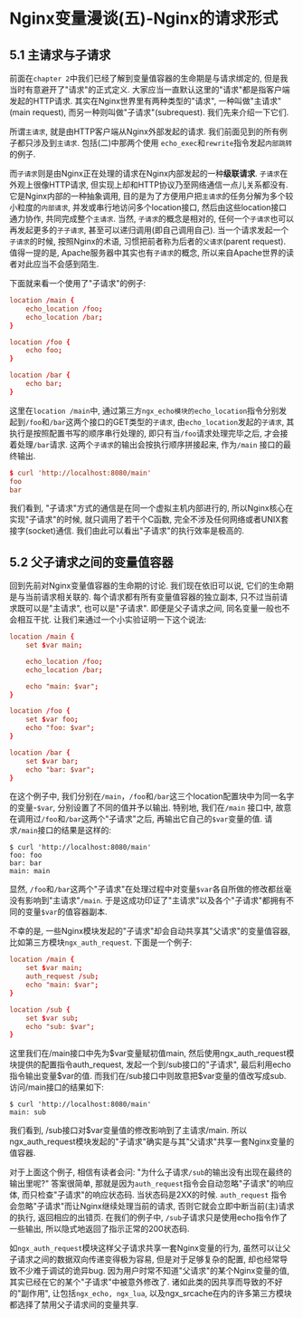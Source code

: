 # Nginx变量漫谈(五)-Nginx的请求形式

## 5.1 主请求与子请求

前面在`chapter 2`中我们已经了解到变量值容器的生命期是与请求绑定的, 但是我当时有意避开了"请求"的正式定义. 大家应当一直默认这里的"请求"都是指客户端发起的HTTP请求. 其实在Nginx世界里有两种类型的"请求", 一种叫做"主请求"(main request), 而另一种则叫做"子请求"(subrequest). 我们先来介绍一下它们.

所谓`主请求`, 就是由HTTP客户端从Nginx外部发起的请求. 我们前面见到的所有例子都只涉及到`主请求`. 包括(二)中那两个使用 `echo_exec`和`rewrite`指令发起`内部跳转`的例子.

而`子请求`则是由Nginx正在处理的请求在Nginx内部发起的一种**级联请求**. `子请求`在外观上很像HTTP请求, 但实现上却和HTTP协议乃至网络通信一点儿关系都没有. 它是Nginx内部的一种抽象调用, 目的是为了方便用户把`主请求`的任务分解为多个较小粒度的`内部请求`, 并发或串行地访问多个location接口, 然后由这些location接口通力协作, 共同完成整个`主请求`. 当然, `子请求`的概念是相对的, 任何一个`子请求`也可以再发起更多的`子子请求`, 甚至可以递归调用(即自己调用自己). 当一个请求发起一个`子请求`的时候, 按照Nginx的术语, 习惯把前者称为后者的`父请求`(parent request). 值得一提的是, Apache服务器中其实也有`子请求`的概念, 所以来自Apache世界的读者对此应当不会感到陌生.

下面就来看一个使用了"子请求"的例子:

```conf
location /main {
    echo_location /foo;
    echo_location /bar;
}

location /foo {
    echo foo;
}

location /bar {
    echo bar;
}
```

这里在`location /main`中, 通过第三方`ngx_echo模块的echo_location`指令分别发起到`/foo`和`/bar`这两个接口的GET类型的`子请求`, 由`echo_location`发起的`子请求`, 其执行是按照配置书写的顺序串行处理的, 即只有当`/foo`请求处理完毕之后, 才会接着处理`/bar`请求. 这两个`子请求`的输出会按执行顺序拼接起来, 作为`/main` 接口的最终输出.

```conf
$ curl 'http://localhost:8080/main'
foo
bar
```

我们看到, "子请求"方式的通信是在同一个虚拟主机内部进行的, 所以Nginx核心在实现"子请求"的时候, 就只调用了若干个C函数, 完全不涉及任何网络或者UNIX套接字(socket)通信. 我们由此可以看出"子请求"的执行效率是极高的.

## 5.2 父子请求之间的变量值容器

回到先前对Nginx变量值容器的生命期的讨论. 我们现在依旧可以说, 它们的生命期是与当前请求相关联的. 每个请求都有所有变量值容器的独立副本, 只不过当前请求既可以是"主请求", 也可以是"子请求". 即便是父子请求之间, 同名变量一般也不会相互干扰. 让我们来通过一个小实验证明一下这个说法:

```conf
location /main {
    set $var main;

    echo_location /foo;
    echo_location /bar;

    echo "main: $var";
}

location /foo {
    set $var foo;
    echo "foo: $var";
}

location /bar {
    set $var bar;
    echo "bar: $var";
}
```

在这个例子中, 我们分别在`/main`，`/foo`和`/bar`这三个location配置块中为同一名字的变量-`$var`, 分别设置了不同的值并予以输出. 特别地, 我们在`/main` 接口中, 故意在调用过`/foo`和`/bar`这两个"子请求"之后, 再输出它自己的`$var`变量的值. 请求`/main`接口的结果是这样的:

```
$ curl 'http://localhost:8080/main'
foo: foo
bar: bar
main: main
```

显然, `/foo`和`/bar`这两个"子请求"在处理过程中对变量`$var`各自所做的修改都丝毫没有影响到"主请求"`/main`. 于是这成功印证了"主请求"以及各个"子请求"都拥有不同的变量`$var`的值容器副本.

不幸的是, 一些Nginx模块发起的"子请求"却会自动共享其"父请求"的变量值容器, 比如第三方模块`ngx_auth_request`. 下面是一个例子:

```conf
location /main {
    set $var main;
    auth_request /sub;
    echo "main: $var";
}

location /sub {
    set $var sub;
    echo "sub: $var";
}
```

这里我们在/main接口中先为$var变量赋初值main, 然后使用ngx_auth_request模块提供的配置指令auth_request, 发起一个到/sub接口的"子请求", 最后利用echo指令输出变量$var的值. 而我们在/sub接口中则故意把$var变量的值改写成sub. 访问/main接口的结果如下:

```
$ curl 'http://localhost:8080/main'
main: sub
```

我们看到, /sub接口对$var变量值的修改影响到了主请求/main. 所以ngx_auth_request模块发起的"子请求"确实是与其"父请求"共享一套Nginx变量的值容器.

对于上面这个例子, 相信有读者会问: "为什么子请求`/sub`的输出没有出现在最终的输出里呢?" 答案很简单, 那就是因为`auth_request`指令会自动忽略"子请求"的响应体, 而只检查"子请求"的响应状态码. 当状态码是2XX的时候. `auth_request` 指令会忽略"子请求"而让Nginx继续处理当前的请求, 否则它就会立即中断当前(主)请求的执行, 返回相应的出错页. 在我们的例子中, `/sub`子请求只是使用echo指令作了一些输出, 所以隐式地返回了指示正常的200状态码.

如`ngx_auth_request`模块这样父子请求共享一套Nginx变量的行为, 虽然可以让父子请求之间的数据双向传递变得极为容易, 但是对于足够复杂的配置, 却也经常导致不少难于调试的诡异bug. 因为用户时常不知道"父请求"的某个Nginx变量的值, 其实已经在它的某个"子请求"中被意外修改了. 诸如此类的因共享而导致的不好的"副作用", 让包括`ngx_echo, ngx_lua`, 以及ngx_srcache在内的许多第三方模块都选择了禁用父子请求间的变量共享.